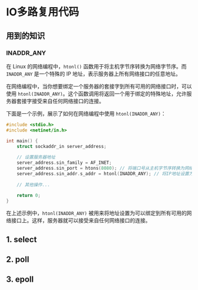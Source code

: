 # IO多路复用代码

## 用到的知识

### INADDR_ANY

在 Linux 的网络编程中，`htonl()` 函数用于将主机字节序转换为网络字节序。而 `INADDR_ANY` 是一个特殊的 IP 地址，表示服务器上所有网络接口的任意地址。

在网络编程中，当你想要绑定一个服务器的套接字到所有可用的网络接口时，可以使用 `htonl(INADDR_ANY)`。这个函数调用将返回一个用于绑定的特殊地址，允许服务器套接字接受来自任何网络接口的连接。

下面是一个示例，展示了如何在网络编程中使用 `htonl(INADDR_ANY)`：

```c
#include <stdio.h>
#include <netinet/in.h>

int main() {
    struct sockaddr_in server_address;
    
    // 设置服务器地址
    server_address.sin_family = AF_INET;
    server_address.sin_port = htons(8080); // 将端口号从主机字节序转换为网络字节序
    server_address.sin_addr.s_addr = htonl(INADDR_ANY); // 将IP地址设置为INADDR_ANY
    
    // 其他操作...
    
    return 0;
}
```

在上述示例中，`htonl(INADDR_ANY)` 被用来将地址设置为可以绑定到所有可用的网络接口上。这样，服务器就可以接受来自任何网络接口的连接。

## 1. select



## 2. poll



## 3. epoll

